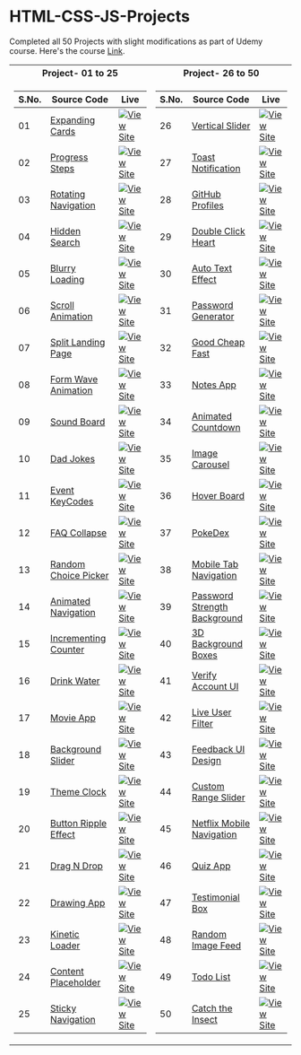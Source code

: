 # HTML-CSS-JS-Projects
Completed all 50 Projects with slight modifications as part of Udemy course. Here's the course [Link](https://www.udemy.com/course/50-projects-50-days/).

<table>
<tr><th>Project- 01 to 25</th><th>Project- 26 to 50</th></tr>
<tr>
<td>

|S.No.|Source Code|Live|
| - | - | - |
|01|[Expanding Cards](https://github.com/yvrakesh/50-Projects-50-Days-HTML-CSS-JS/tree/main/Code/Project-01)|[![View Site](https://img.shields.io/badge/-Site-blue)](https://yvrakesh.github.io/50-Projects-50-Days-HTML-CSS-JS/Code/Project-01/)|
|02|[Progress Steps](https://github.com/yvrakesh/50-Projects-50-Days-HTML-CSS-JS/tree/main/Code/Project-02)|[![View Site](https://img.shields.io/badge/-Site-blue)](https://yvrakesh.github.io/50-Projects-50-Days-HTML-CSS-JS/Code/Project-02/)|
|03|[Rotating Navigation](https://github.com/yvrakesh/50-Projects-50-Days-HTML-CSS-JS/tree/main/Code/Project-03)|[![View Site](https://img.shields.io/badge/-Site-blue)](https://yvrakesh.github.io/50-Projects-50-Days-HTML-CSS-JS/Code/Project-03/)|    
|04|[Hidden Search](https://github.com/yvrakesh/50-Projects-50-Days-HTML-CSS-JS/tree/main/Code/Project-04)|[![View Site](https://img.shields.io/badge/-Site-blue)](https://yvrakesh.github.io/50-Projects-50-Days-HTML-CSS-JS/Code/Project-04/)|
|05|[Blurry Loading](https://github.com/yvrakesh/50-Projects-50-Days-HTML-CSS-JS/tree/main/Code/Project-05)|[![View Site](https://img.shields.io/badge/-Site-blue)](https://yvrakesh.github.io/50-Projects-50-Days-HTML-CSS-JS/Code/Project-05/)|
|06|[Scroll Animation](https://github.com/yvrakesh/50-Projects-50-Days-HTML-CSS-JS/tree/main/Code/Project-06)|[![View Site](https://img.shields.io/badge/-Site-blue)](https://yvrakesh.github.io/50-Projects-50-Days-HTML-CSS-JS/Code/Project-06/)|
|07|[Split Landing Page](https://github.com/yvrakesh/50-Projects-50-Days-HTML-CSS-JS/tree/main/Code/Project-07)|[![View Site](https://img.shields.io/badge/-Site-blue)](https://yvrakesh.github.io/50-Projects-50-Days-HTML-CSS-JS/Code/Project-07/)|
|08|[Form Wave Animation](https://github.com/yvrakesh/50-Projects-50-Days-HTML-CSS-JS/tree/main/Code/Project-08)|[![View Site](https://img.shields.io/badge/-Site-blue)](https://yvrakesh.github.io/50-Projects-50-Days-HTML-CSS-JS/Code/Project-08/)|
|09|[Sound Board](https://github.com/yvrakesh/50-Projects-50-Days-HTML-CSS-JS/tree/main/Code/Project-09)|[![View Site](https://img.shields.io/badge/-Site-blue)](https://yvrakesh.github.io/50-Projects-50-Days-HTML-CSS-JS/Code/Project-09/)|
|10|[Dad Jokes](https://github.com/yvrakesh/50-Projects-50-Days-HTML-CSS-JS/tree/main/Code/Project-10)|[![View Site](https://img.shields.io/badge/-Site-blue)](https://yvrakesh.github.io/50-Projects-50-Days-HTML-CSS-JS/Code/Project-10/)|
|11|[Event KeyCodes](https://github.com/yvrakesh/50-Projects-50-Days-HTML-CSS-JS/tree/main/Code/Project-11)|[![View Site](https://img.shields.io/badge/-Site-blue)](https://yvrakesh.github.io/50-Projects-50-Days-HTML-CSS-JS/Code/Project-11/)|
|12|[FAQ Collapse](https://github.com/yvrakesh/50-Projects-50-Days-HTML-CSS-JS/tree/main/Code/Project-12)|[![View Site](https://img.shields.io/badge/-Site-blue)](https://yvrakesh.github.io/50-Projects-50-Days-HTML-CSS-JS/Code/Project-12/)|
|13|[Random Choice Picker](https://github.com/yvrakesh/50-Projects-50-Days-HTML-CSS-JS/tree/main/Code/Project-13)|[![View Site](https://img.shields.io/badge/-Site-blue)](https://yvrakesh.github.io/50-Projects-50-Days-HTML-CSS-JS/Code/Project-13/)|
|14|[Animated Navigation](https://github.com/yvrakesh/50-Projects-50-Days-HTML-CSS-JS/tree/main/Code/Project-14)|[![View Site](https://img.shields.io/badge/-Site-blue)](https://yvrakesh.github.io/50-Projects-50-Days-HTML-CSS-JS/Code/Project-14/)|
|15|[Incrementing Counter](https://github.com/yvrakesh/50-Projects-50-Days-HTML-CSS-JS/tree/main/Code/Project-15)|[![View Site](https://img.shields.io/badge/-Site-blue)](https://yvrakesh.github.io/50-Projects-50-Days-HTML-CSS-JS/Code/Project-15/)|
|16|[Drink Water](https://github.com/yvrakesh/50-Projects-50-Days-HTML-CSS-JS/tree/main/Code/Project-16)|[![View Site](https://img.shields.io/badge/-Site-blue)](https://yvrakesh.github.io/50-Projects-50-Days-HTML-CSS-JS/Code/Project-16/)|
|17|[Movie App](https://github.com/yvrakesh/50-Projects-50-Days-HTML-CSS-JS/tree/main/Code/Project-17)|[![View Site](https://img.shields.io/badge/-Site-blue)](https://yvrakesh.github.io/50-Projects-50-Days-HTML-CSS-JS/Code/Project-17/)|
|18|[Background Slider](https://github.com/yvrakesh/50-Projects-50-Days-HTML-CSS-JS/tree/main/Code/Project-18)|[![View Site](https://img.shields.io/badge/-Site-blue)](https://yvrakesh.github.io/50-Projects-50-Days-HTML-CSS-JS/Code/Project-18/)|
|19|[Theme Clock](https://github.com/yvrakesh/50-Projects-50-Days-HTML-CSS-JS/tree/main/Code/Project-19)|[![View Site](https://img.shields.io/badge/-Site-blue)](https://yvrakesh.github.io/50-Projects-50-Days-HTML-CSS-JS/Code/Project-19/)|
|20|[Button Ripple Effect](https://github.com/yvrakesh/50-Projects-50-Days-HTML-CSS-JS/tree/main/Code/Project-20)|[![View Site](https://img.shields.io/badge/-Site-blue)](https://yvrakesh.github.io/50-Projects-50-Days-HTML-CSS-JS/Code/Project-20/)|
|21|[Drag N Drop](https://github.com/yvrakesh/50-Projects-50-Days-HTML-CSS-JS/tree/main/Code/Project-21)|[![View Site](https://img.shields.io/badge/-Site-blue)](https://yvrakesh.github.io/50-Projects-50-Days-HTML-CSS-JS/Code/Project-21/)|
|22|[Drawing App](https://github.com/yvrakesh/50-Projects-50-Days-HTML-CSS-JS/tree/main/Code/Project-22)|[![View Site](https://img.shields.io/badge/-Site-blue)](https://yvrakesh.github.io/50-Projects-50-Days-HTML-CSS-JS/Code/Project-22/)|
|23|[Kinetic Loader](https://github.com/yvrakesh/50-Projects-50-Days-HTML-CSS-JS/tree/main/Code/Project-23)|[![View Site](https://img.shields.io/badge/-Site-blue)](https://yvrakesh.github.io/50-Projects-50-Days-HTML-CSS-JS/Code/Project-23/)|
|24|[Content Placeholder](https://github.com/yvrakesh/50-Projects-50-Days-HTML-CSS-JS/tree/main/Code/Project-24)|[![View Site](https://img.shields.io/badge/-Site-blue)](https://yvrakesh.github.io/50-Projects-50-Days-HTML-CSS-JS/Code/Project-24/)|
|25|[Sticky Navigation](https://github.com/yvrakesh/50-Projects-50-Days-HTML-CSS-JS/tree/main/Code/Project-25)|[![View Site](https://img.shields.io/badge/-Site-blue)](https://yvrakesh.github.io/50-Projects-50-Days-HTML-CSS-JS/Code/Project-25/)|
</td>

<td>

|S.No.|Source Code|Live|
| - | - | - | 
|26|[Vertical Slider](https://github.com/yvrakesh/50-Projects-50-Days-HTML-CSS-JS/tree/main/Code/Project-26)|[![View Site](https://img.shields.io/badge/-Site-blue)](https://yvrakesh.github.io/50-Projects-50-Days-HTML-CSS-JS/Code/Project-26/)|  
|27|[Toast Notification](https://github.com/yvrakesh/50-Projects-50-Days-HTML-CSS-JS/tree/main/Code/Project-27)|[![View Site](https://img.shields.io/badge/-Site-blue)](https://yvrakesh.github.io/50-Projects-50-Days-HTML-CSS-JS/Code/Project-27/)|
|28|[GitHub Profiles](https://github.com/yvrakesh/50-Projects-50-Days-HTML-CSS-JS/tree/main/Code/Project-28)|[![View Site](https://img.shields.io/badge/-Site-blue)](https://yvrakesh.github.io/50-Projects-50-Days-HTML-CSS-JS/Code/Project-28/)|
|29|[Double Click Heart](https://github.com/yvrakesh/50-Projects-50-Days-HTML-CSS-JS/tree/main/Code/Project-29)|[![View Site](https://img.shields.io/badge/-Site-blue)](https://yvrakesh.github.io/50-Projects-50-Days-HTML-CSS-JS/Code/Project-29/)|
|30|[Auto Text Effect](https://github.com/yvrakesh/50-Projects-50-Days-HTML-CSS-JS/tree/main/Code/Project-30)|[![View Site](https://img.shields.io/badge/-Site-blue)](https://yvrakesh.github.io/50-Projects-50-Days-HTML-CSS-JS/Code/Project-30/)|
|31|[Password Generator](https://github.com/yvrakesh/50-Projects-50-Days-HTML-CSS-JS/tree/main/Code/Project-31)|[![View Site](https://img.shields.io/badge/-Site-blue)](https://yvrakesh.github.io/50-Projects-50-Days-HTML-CSS-JS/Code/Project-31/)|
|32|[Good Cheap Fast](https://github.com/yvrakesh/50-Projects-50-Days-HTML-CSS-JS/tree/main/Code/Project-32)|[![View Site](https://img.shields.io/badge/-Site-blue)](https://yvrakesh.github.io/50-Projects-50-Days-HTML-CSS-JS/Code/Project-32/)|
|33|[Notes App](https://github.com/yvrakesh/50-Projects-50-Days-HTML-CSS-JS/tree/main/Code/Project-33)|[![View Site](https://img.shields.io/badge/-Site-blue)](https://yvrakesh.github.io/50-Projects-50-Days-HTML-CSS-JS/Code/Project-33/)|
|34|[Animated Countdown](https://github.com/yvrakesh/50-Projects-50-Days-HTML-CSS-JS/tree/main/Code/Project-34)|[![View Site](https://img.shields.io/badge/-Site-blue)](https://yvrakesh.github.io/50-Projects-50-Days-HTML-CSS-JS/Code/Project-34/)|
|35|[Image Carousel](https://github.com/yvrakesh/50-Projects-50-Days-HTML-CSS-JS/tree/main/Code/Project-35)|[![View Site](https://img.shields.io/badge/-Site-blue)](https://yvrakesh.github.io/50-Projects-50-Days-HTML-CSS-JS/Code/Project-35/)|
|36|[Hover Board](https://github.com/yvrakesh/50-Projects-50-Days-HTML-CSS-JS/tree/main/Code/Project-36)|[![View Site](https://img.shields.io/badge/-Site-blue)](https://yvrakesh.github.io/50-Projects-50-Days-HTML-CSS-JS/Code/Project-36/)|
|37|[PokeDex](https://github.com/yvrakesh/50-Projects-50-Days-HTML-CSS-JS/tree/main/Code/Project-37)|[![View Site](https://img.shields.io/badge/-Site-blue)](https://yvrakesh.github.io/50-Projects-50-Days-HTML-CSS-JS/Code/Project-37/)|
|38|[Mobile Tab Navigation](https://github.com/yvrakesh/50-Projects-50-Days-HTML-CSS-JS/tree/main/Code/Project-38)|[![View Site](https://img.shields.io/badge/-Site-blue)](https://yvrakesh.github.io/50-Projects-50-Days-HTML-CSS-JS/Code/Project-38/)|
|39|[Password Strength Background](https://github.com/yvrakesh/50-Projects-50-Days-HTML-CSS-JS/tree/main/Code/Project-39)|[![View Site](https://img.shields.io/badge/-Site-blue)](https://yvrakesh.github.io/50-Projects-50-Days-HTML-CSS-JS/Code/Project-39/)|
|40|[3D Background Boxes](https://github.com/yvrakesh/50-Projects-50-Days-HTML-CSS-JS/tree/main/Code/Project-40)|[![View Site](https://img.shields.io/badge/-Site-blue)](https://yvrakesh.github.io/50-Projects-50-Days-HTML-CSS-JS/Code/Project-40/)|
|41|[Verify Account UI](https://github.com/yvrakesh/50-Projects-50-Days-HTML-CSS-JS/tree/main/Code/Project-41)|[![View Site](https://img.shields.io/badge/-Site-blue)](https://yvrakesh.github.io/50-Projects-50-Days-HTML-CSS-JS/Code/Project-41/)|
|42|[Live User Filter](https://github.com/yvrakesh/50-Projects-50-Days-HTML-CSS-JS/tree/main/Code/Project-42)|[![View Site](https://img.shields.io/badge/-Site-blue)](https://yvrakesh.github.io/50-Projects-50-Days-HTML-CSS-JS/Code/Project-42/)|
|43|[Feedback UI Design](https://github.com/yvrakesh/50-Projects-50-Days-HTML-CSS-JS/tree/main/Code/Project-43)|[![View Site](https://img.shields.io/badge/-Site-blue)](https://yvrakesh.github.io/50-Projects-50-Days-HTML-CSS-JS/Code/Project-43/)|
|44|[Custom Range Slider](https://github.com/yvrakesh/50-Projects-50-Days-HTML-CSS-JS/tree/main/Code/Project-44)|[![View Site](https://img.shields.io/badge/-Site-blue)](https://yvrakesh.github.io/50-Projects-50-Days-HTML-CSS-JS/Code/Project-44/)|
|45|[Netflix Mobile Navigation](https://github.com/yvrakesh/50-Projects-50-Days-HTML-CSS-JS/tree/main/Code/Project-45)|[![View Site](https://img.shields.io/badge/-Site-blue)](https://yvrakesh.github.io/50-Projects-50-Days-HTML-CSS-JS/Code/Project-45/)|
|46|[Quiz App](https://github.com/yvrakesh/50-Projects-50-Days-HTML-CSS-JS/tree/main/Code/Project-46)|[![View Site](https://img.shields.io/badge/-Site-blue)](https://yvrakesh.github.io/50-Projects-50-Days-HTML-CSS-JS/Code/Project-46/)|
|47|[Testimonial Box](https://github.com/yvrakesh/50-Projects-50-Days-HTML-CSS-JS/tree/main/Code/Project-47)|[![View Site](https://img.shields.io/badge/-Site-blue)](https://yvrakesh.github.io/50-Projects-50-Days-HTML-CSS-JS/Code/Project-47/)|
|48|[Random Image Feed](https://github.com/yvrakesh/50-Projects-50-Days-HTML-CSS-JS/tree/main/Code/Project-48)|[![View Site](https://img.shields.io/badge/-Site-blue)](https://yvrakesh.github.io/50-Projects-50-Days-HTML-CSS-JS/Code/Project-48/)|
|49|[Todo List](https://github.com/yvrakesh/50-Projects-50-Days-HTML-CSS-JS/tree/main/Code/Project-49)|[![View Site](https://img.shields.io/badge/-Site-blue)](https://yvrakesh.github.io/50-Projects-50-Days-HTML-CSS-JS/Code/Project-49/)|
|50|[Catch the Insect](https://github.com/yvrakesh/50-Projects-50-Days-HTML-CSS-JS/tree/main/Code/Project-50)|[![View Site](https://img.shields.io/badge/-Site-blue)](https://yvrakesh.github.io/50-Projects-50-Days-HTML-CSS-JS/Code/Project-50/)|
</td>
</tr> </table>



